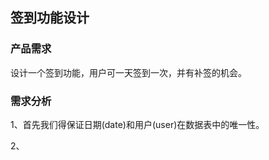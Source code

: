 ## 签到功能设计

### 产品需求

设计一个签到功能，用户可一天签到一次，并有补签的机会。

### 需求分析

1、首先我们得保证日期(date)和用户(user)在数据表中的唯一性。

2、